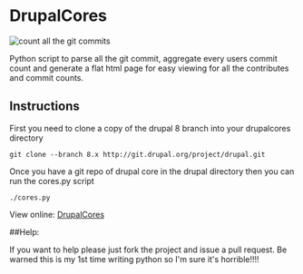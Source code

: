 # DrupalCores
![count all the git commits](https://github.com/ericduran/drupalcores/raw/pystart/img.jpg)


Python script to parse all the git commit, aggregate every users commit count and generate
a flat html page for easy viewing for all the contributes and commit counts.

## Instructions
First you need to clone a copy of the drupal 8 branch into your drupalcores directory

    git clone --branch 8.x http://git.drupal.org/project/drupal.git

Once you have a git repo of drupal core in the drupal directory then you can run the cores.py script

    ./cores.py


View online:
 [DrupalCores](http://ericduran.co/drupalcores/)


##Help:

If you want to help please just fork the project and issue a pull request. Be warned this is my 1st time writing python so I'm sure it's horrible!!!!
